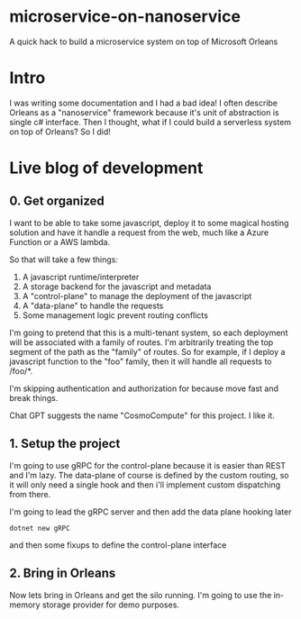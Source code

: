 # microservice-on-nanoservice
A quick hack to build a microservice system on top of Microsoft Orleans 

# Intro

I was writing some documentation and I had a bad idea! I often describe Orleans as a "nanoservice" framework because it's unit of abstraction is single c# interface.
Then I thought, what if I could build a serverless system on top of Orleans? So I did!

# Live blog of development

## 0. Get organized
I want to be able to take some javascript, deploy it to some magical hosting solution and have it handle a request
from the web, much like a Azure Function or a AWS lambda.

So that will take a few things:

1. A javascript runtime/interpreter
2. A storage backend for the javascript and metadata
3. A "control-plane" to manage the deployment of the javascript
4. A "data-plane" to handle the requests 
5. Some management logic prevent routing conflicts


I'm going to pretend that this is a multi-tenant system, so each deployment will be associated with a family of routes.
I'm arbitrarily treating the top segment of the path as the "family" of routes. So for example, if I deploy a javascript
function to the "foo" family, then it will handle all requests to /foo/*.

I'm skipping authentication and authorization for because move fast and break things.

Chat GPT suggests the name "CosmoCompute" for this project. I like it.

## 1. Setup the project

I'm going to use gRPC for the control-plane because it is easier than REST and I'm lazy.
The data-plane of course is defined by the custom routing, so it will only need a single hook and then
i'll implement custom dispatching from there.

I'm going to lead the gRPC server and then add the data plane hooking later

```
dotnet new gRPC
```
and then some fixups to define the control-plane interface

## 2. Bring in Orleans

Now lets bring in Orleans and get the silo running. I'm going to use the in-memory storage provider for demo purposes.
